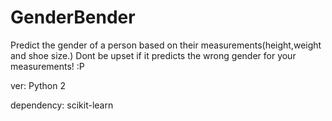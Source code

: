 # GenderBender
Predict the gender of a person based on their measurements(height,weight and shoe size.)
Dont be upset if it predicts the wrong gender for your measurements! :P 

ver: Python 2

dependency: scikit-learn
